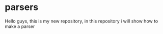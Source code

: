 # parsers

Hello guys, this is my new repository, in this repository i will show how to make a parser
